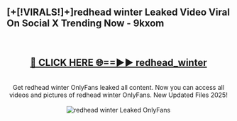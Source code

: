 <h2>[+[!VIRALS!]+]redhead winter Leaked Video Viral On Social X Trending Now - 9kxom</h2>
<br>
<div align="center">
<h2><a href="https://libra.edu.pl?redhead_winter" rel="nofollow">🔴 CLICK HERE 🌐==►► redhead_winter</a></h2>
<br>
Get redhead winter OnlyFans leaked all content. Now you can access all videos and pictures of redhead winter OnlyFans. New Updated Files 2025!
<br>
<br>
<a href="https://libra.edu.pl?redhead_winter" rel="nofollow" data-target="animated-image.originalLink"><img src="https://i.ibb.co.com/WyWwxjT/player-gif2.gif" alt="redhead winter Leaked OnlyFans" style="max-width: 100%; display: inline-block;" data-target="animated-image.originalImage"></a>
</div>
<br>